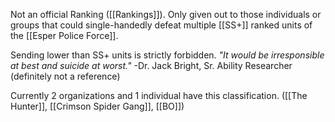 Not an official Ranking ([[Rankings]]). Only given out to those individuals or groups that could single-handedly defeat multiple [[SS+]] ranked units of the [[Esper Police Force]].

Sending lower than SS+ units is strictly forbidden.
*"It would be irresponsible at best and suicide at worst."* -Dr. Jack Bright, Sr. Ability Researcher (definitely not a reference)

Currently 2 organizations and 1 individual have this classification. ([[The Hunter]], [[Crimson Spider Gang]], [[BO]])

